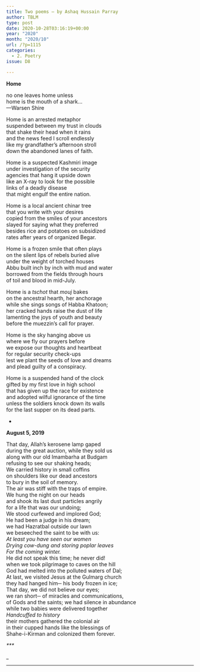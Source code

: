 ```yaml
---
title: Two poems – by Ashaq Hussain Parray
author: TBLM
type: post
date: 2020-10-28T03:16:19+00:00
year: "2020"
month: "2020/10"
url: /?p=1115
categories:
  - 2. Poetry
issue: D8

---
```

**Home**

no one leaves home unless  
home is the mouth of a shark…  
—Warsen Shire

Home is an arrested metaphor  
suspended between my trust in clouds  
that shake their head when it rains  
and the news feed I scroll endlessly  
like my grandfather’s afternoon stroll  
down the abandoned lanes of faith.

Home is a suspected Kashmiri image  
under investigation of the security  
agencies that hang it upside down  
like an X-ray to look for the possible  
links of a deadly disease  
that might engulf the entire nation.

Home is a local ancient chinar tree  
that you write with your desires  
copied from the smiles of your ancestors  
slayed for saying what they preferred  
besides rice and potatoes on subsidized  
rates after years of organized Begar.

Home is a frozen smile that often plays  
on the silent lips of rebels buried alive  
under the weight of torched houses  
Abbu built inch by inch with mud and water  
borrowed from the fields through hours  
of toil and blood in mid-July.

Home is a _tschot_ that _mouj_ bakes  
on the ancestral hearth, her anchorage  
while she sings songs of Habba Khatoon;  
her cracked hands raise the dust of life  
lamenting the joys of youth and beauty  
before the muezzin’s call for prayer.

Home is the sky hanging above us  
where we fly our prayers before  
we expose our thoughts and heartbeat  
for regular security check-ups  
lest we plant the seeds of love and dreams  
and plead guilty of a conspiracy.

Home is a suspended hand of the clock  
gifted by my first love in high school  
that has given up the race for existence  
and adopted wilful ignorance of the time  
unless the soldiers knock down its walls  
for the last supper on its dead parts.

*

**August 5, 2019**

That day, Allah’s kerosene lamp gaped  
during the great auction, while they sold us  
along with our old Imambarha at Budgam  
refusing to see our shaking heads;  
We carried history in small coffins  
on shoulders like our dead ancestors  
to bury in the soil of memory.  
The air was stiff with the traps of empire.  
We hung the night on our heads  
and shook its last dust particles angrily  
for a life that was our undoing;  
We stood curfewed and implored God;  
He had been a judge in his dream;  
we had Hazratbal outside our lawn  
we beseeched the saint to be with us:  
_At least you have seen our women  
Drying cow-dung and storing poplar leaves  
For the coming winter._  
He did not speak this time; he never did!  
when we took pilgrimage to caves on the hill  
God had melted into the polluted waters of Dal;  
At last, we visited Jesus at the Gulmarg church  
they had hanged him─ his body frozen in ice;  
That day, we did not believe our eyes;  
we ran short─ of miracles and communications,  
of Gods and the saints; we had silence in abundance  
while two babies were delivered together  
_Handcuffed to history_  
their mothers gathered the colonial air  
in their cupped hands like the blessings of  
Shahe-i-Kirman and colonized them forever.

_\***_

_  
_ __
